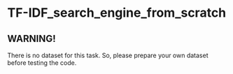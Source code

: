 # TF-IDF_search_engine_from_scratch

## WARNING!

There is no dataset for this task. So, please prepare your own dataset before testing the code.


